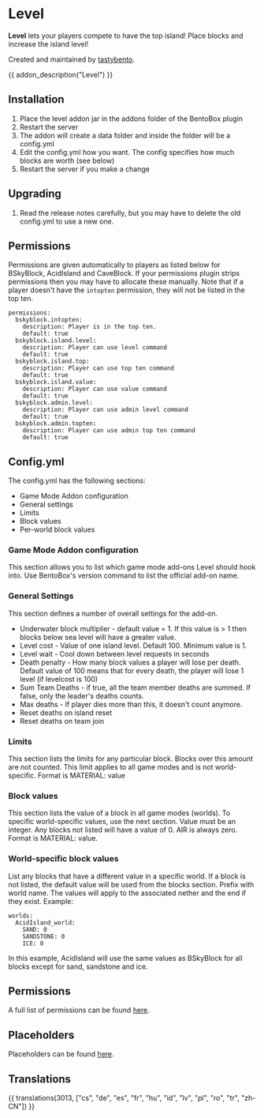 # Level

**Level** lets your players compete to have the top island! Place blocks and increase the island level!

Created and maintained by [tastybento](https://github.com/tastybento).

{{ addon_description("Level") }}

## Installation

1. Place the level addon jar in the addons folder of the BentoBox plugin
2. Restart the server
3. The addon will create a data folder and inside the folder will be a config.yml
4. Edit the config.yml how you want. The config specifies how much blocks are worth (see below)
5. Restart the server if you make a change

## Upgrading

1. Read the release notes carefully, but you may have to delete the old config.yml to use a new one.

## Permissions
Permissions are given automatically to players as listed below for BSkyBlock, AcidIsland and CaveBlock. If your permissions plugin strips permissions then you may have to allocate these manually. Note that if a player doesn't have the `intopten` permission, they will not be listed in the top ten.

```
permissions:    
  bskyblock.intopten:
    description: Player is in the top ten.
    default: true
  bskyblock.island.level:
    description: Player can use level command
    default: true
  bskyblock.island.top:
    description: Player can use top ten command
    default: true
  bskyblock.island.value:
    description: Player can use value command
    default: true
  bskyblock.admin.level:
    description: Player can use admin level command
    default: true
  bskyblock.admin.topten:
    description: Player can use admin top ten command
    default: true
```

## Config.yml

The config.yml has the following sections:

* Game Mode Addon configuration
* General settings
* Limits
* Block values
* Per-world block values

### Game Mode Addon configuration

This section allows you to list which game mode add-ons Level should hook into. Use BentoBox's version command to list the official add-on name.

### General Settings

This section defines a number of overall settings for the add-on.

* Underwater block multiplier - default value = 1. If this value is > 1 then blocks below sea level will have a greater value.
* Level cost - Value of one island level. Default 100. Minimum value is 1.
* Level wait - Cool down between level requests in seconds
* Death penalty - How many block values a player will lose per death. Default value of 100 means that for every death, the player will lose 1 level (if levelcost is 100)
* Sum Team Deaths - if true, all the team member deaths are summed. If false, only the leader's deaths counts.
* Max deaths - If player dies more than this, it doesn't count anymore.
* Reset deaths on island reset
* Reset deaths on team join

### Limits
This section lists the limits for any particular block. Blocks over this amount are not counted. This limit applies to all game modes and is not world-specific.
Format is MATERIAL: value

### Block values
This section lists the value of a block in all game modes (worlds). To specific world-specific values, use the next section. Value must be an integer. Any blocks not listed will have a value of 0. AIR is always zero.
Format is MATERIAL: value.

### World-specific block values
List any blocks that have a different value in a specific world. If a block is not listed, the default value will be used from the blocks section.
Prefix with world name. The values will apply to the associated nether and the end if they exist. Example:

```
worlds:
  AcidIsland_world:
    SAND: 0
    SANDSTONE: 0
    ICE: 0
```

In this example, AcidIsland will use the same values as BSkyBlock for all blocks except for sand, sandstone and ice.

## Permissions

A full list of permissions can be found [here](Permissions).

## Placeholders

Placeholders can be found [here](Placeholders).

## Translations

{{ translations(3013, ["cs", "de", "es", "fr", "hu", "id", "lv", "pl", "ro", "tr", "zh-CN"]) }}

